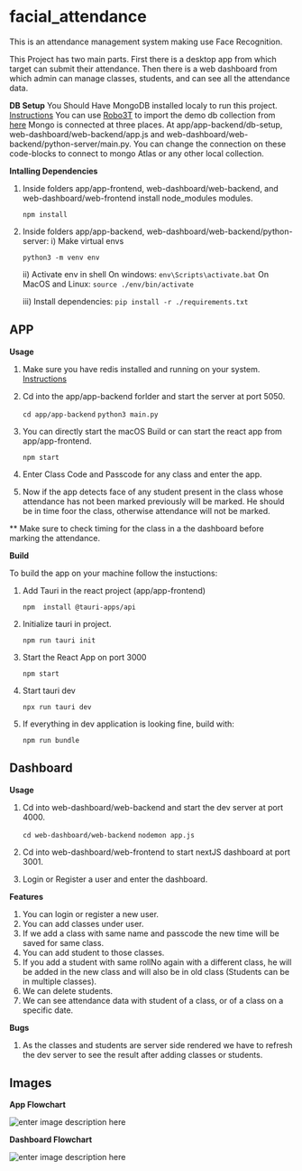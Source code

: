 
# facial_attendance

This is an attendance management system making use Face Recognition.

This Project has two main parts. First there is a desktop app from which target can submit their attendance. Then there is a web dashboard from which admin can manage classes, students, and can see all the attendance data.

**DB Setup**
You Should Have MongoDB installed localy to run this project.
[Instructions](https://www.mongodb.com/docs/manual/administration/install-community/)
You can use [Robo3T](https://robomongo.org/) to import the demo db collection from [here](https://drive.google.com/drive/folders/15WTMVVQRNg8OaDjZQsl4P5e9MGJSLNNG?usp=sharing)
Mongo is connected at three places. At app/app-backend/db-setup, web-dashboard/web-backend/app.js and web-dashboard/web-backend/python-server/main.py. You can change the connection on these code-blocks to connect to mongo Atlas or any other local collection.

**Intalling Dependencies**
1) Inside folders app/app-frontend, web-dashboard/web-backend, and web-dashboard/web-frontend install node_modules modules.

    `npm install`

2) Inside folders app/app-backend, web-dashboard/web-backend/python-server: 
	i) Make virtual envs
	
    `python3 -m venv env`
    
    ii) Activate env in shell
	    	On windows: `env\Scripts\activate.bat`
		On MacOS and Linux: `source ./env/bin/activate`
		
	iii) Install dependencies: 
    `pip install -r ./requirements.txt`

## APP

**Usage**


1) Make sure you have redis installed and running on your system.
[Instructions](https://redis.io/docs/getting-started/) 
2) Cd into the app/app-backend forlder and start the server at port 5050.

    `cd app/app-backend`
    `python3 main.py`
3) You can directly start the macOS Build or can start the react app from app/app-frontend.

    `npm start`
    
 4) Enter Class Code and Passcode for any class and enter the app.
 5) Now if the app detects face of any student present in the class whose attendance has not been marked previously will be marked. He should be in time foor the class, otherwise attendance will not be marked.

** Make sure to check timing for the class in a the dashboard before marking the attendance.
 	
**Build**

To build the app on your machine follow the instuctions: 

1) Add Tauri in the react project (app/app-frontend)

    `npm  install @tauri-apps/api`

2) Initialize tauri in project.

    `npm run tauri init`

3) Start the React App on port 3000

    `npm start`

4) Start tauri dev

    `npx run tauri dev`

5) If everything in dev application is looking fine, build with: 

    `npm run bundle`


## Dashboard

**Usage**
1) Cd into web-dashboard/web-backend and start the dev server at port 4000.
	

    `cd web-dashboard/web-backend`
    `nodemon app.js`

2) Cd into web-dashboard/web-frontend to start nextJS dashboard at port 3001.
3) Login or Register a user and enter the dashboard.

**Features**
1) You can login or register a new user.
2) You can add classes under user.
3) If we add a class with same name and passcode the new time will be saved for same class.
4) You can add student to those classes.
5) If you add a student with same rollNo again with a different class, he will be added in the new class and will also be in old class (Students can be in multiple classes).
6) We can delete students.
7) We can see attendance data with student of a class, or of a class on a specific date. 

**Bugs**
1) As the classes and students are server side rendered we have to refresh the dev server to see the result after adding classes or students.

## Images

**App Flowchart**

![enter image description here](https://i.ibb.co/8D8ZnLq/Screenshot-2022-05-30-at-1-55-08-AM.png)


**Dashboard Flowchart**

![enter image description here](https://i.ibb.co/Lhj6bFZ/Screenshot-2022-05-30-at-1-55-49-AM.png)

